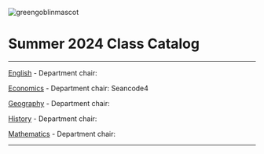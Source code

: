 ![greengoblinmascot](media/gg.jpeg)
# Summer 2024 Class Catalog
---

[English](english.md) - Department chair: <github username>

[Economics](economics.md) - Department chair: Seancode4

[Geography](geography.md) - Department chair: <github username>

[History](history.md) - Department chair: <github username>

[Mathematics](math.md) - Department chair: <github username>

---
